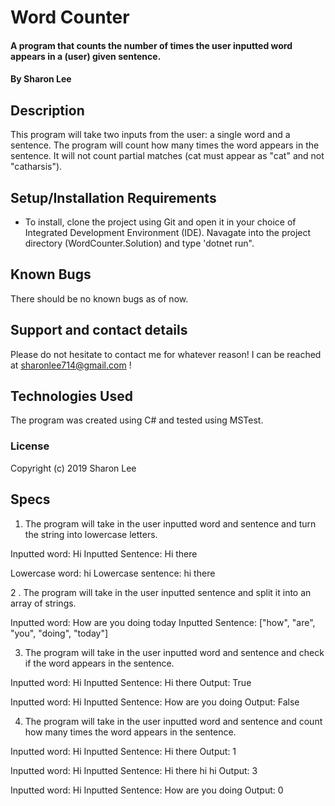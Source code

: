 # Word Counter

#### A program that counts the number of times the user inputted word appears in a (user) given sentence.

#### By Sharon Lee

## Description

This program will take two inputs from the user: a single word and a sentence. The program will count how many times the word appears in the sentence. It will not count partial matches (cat must appear as "cat" and not "catharsis").

## Setup/Installation Requirements

* To install, clone the project using Git and open it in your choice of Integrated Development Environment (IDE). Navagate into the project directory (WordCounter.Solution) and type 'dotnet run".

## Known Bugs

There should be no known bugs as of now.

## Support and contact details

Please do not hesitate to contact me for whatever reason! I can be reached at sharonlee714@gmail.com !

## Technologies Used

The program was created using C# and tested using MSTest.

### License

Copyright (c) 2019 Sharon Lee

## Specs

1. The program will take in the user inputted word and sentence and turn the string into lowercase letters.

  Inputted word: Hi 
  Inputted Sentence: Hi there

  Lowercase word: hi
  Lowercase sentence: hi there

2 . The program will take in the user inputted sentence and split it into an array of strings.

  Inputted word: How are you doing today
  Inputted Sentence: ["how", "are", "you", "doing", "today"]

3. The program will take in the user inputted word and sentence and check if the word appears in the sentence.

  Inputted word: Hi 
  Inputted Sentence: Hi there
  Output: True

  Inputted word: Hi 
  Inputted Sentence: How are you doing
  Output: False

4. The program will take in the user inputted word and sentence and count how many times the word appears in the sentence.

  Inputted word: Hi 
  Inputted Sentence: Hi there
  Output: 1

  Inputted word: Hi 
  Inputted Sentence: Hi there hi hi
  Output: 3

  Inputted word: Hi 
  Inputted Sentence: How are you doing
  Output: 0
